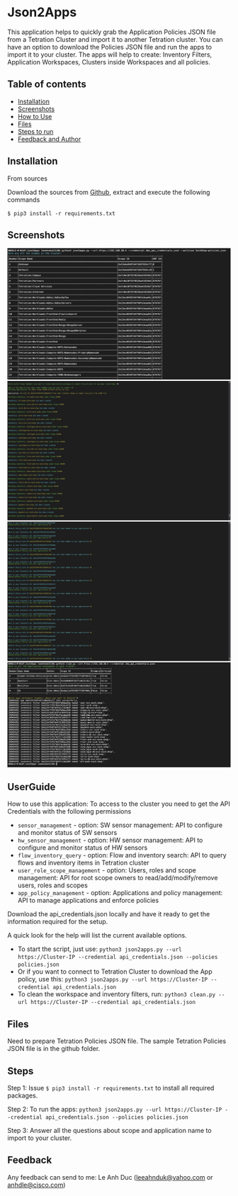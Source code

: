 # Json2Apps
This application helps to quickly grab the Application Policies JSON file from a Tetration Cluster and import it to another Tetration cluster. You can have an option to download the Policies JSON file and run the apps to import it to your cluster. The apps will help to create: Inventory Filters, Application Workspaces, Clusters inside Workspaces and all policies.

## Table of contents
* [Installation](#Installation)
* [Screenshots](#screenshots)
* [How to Use](#UserGuide)
* [Files](#Files)
* [Steps to run](#Steps)
* [Feedback and Author](#Feedback)

## Installation

From sources

Download the sources from [Github](https://github.com/leeahnduk/Json2Apps.git), extract and execute the following commands

```
$ pip3 install -r requirements.txt

```

## Screenshots
![Run screenshot](https://github.com/leeahnduk/Json2Apps/blob/master/Json2Apps1.jpg)
![Run screenshot](https://github.com/leeahnduk/Json2Apps/blob/master/Json2Apps2.jpg)
![Run screenshot](https://github.com/leeahnduk/Json2Apps/blob/master/Json2Apps3.jpg)
![Clean screenshot](https://github.com/leeahnduk/Json2Apps/blob/master/clean.jpg)
## UserGuide
How to use this application:
To access to the cluster you need to get the API Credentials with the following permissions
* `sensor_management` - option: SW sensor management: API to configure and monitor status of SW sensors
* `hw_sensor_management` - option: HW sensor management: API to configure and monitor status of HW sensors
* `flow_inventory_query` - option: Flow and inventory search: API to query flows and inventory items in Tetration cluster
* `user_role_scope_management` - option: Users, roles and scope management: API for root scope owners to read/add/modify/remove users, roles and scopes
* `app_policy_management` - option: 
 Applications and policy management: API to manage applications and enforce policies

Download the api_credentials.json locally and have it ready to get the information required for the setup.

A quick look for the help will list the current available options.
* To start the script, just use: `python3 json2apps.py --url https://Cluster-IP --credential api_credentials.json --policies policies.json`
* Or if you want to connect to Tetration Cluster to download the App policy, use this: `python3 json2apps.py --url https://Cluster-IP --credential api_credentials.json`
* To clean the workspace and inventory filters, run: `python3 clean.py --url https://Cluster-IP --credential api_credentials.json`

## Files
Need to prepare Tetration Policies JSON file. The sample Tetration Policies JSON file is in the github folder.


## Steps

Step 1: Issue `$ pip3 install -r requirements.txt` to install all required packages.

Step 2: To run the apps: `python3 json2apps.py --url https://Cluster-IP --credential api_credentials.json --policies policies.json`

Step 3: Answer all the questions about scope and application name to import to your cluster.


## Feedback
Any feedback can send to me: Le Anh Duc (leeahnduk@yahoo.com or anhdle@cisco.com)
